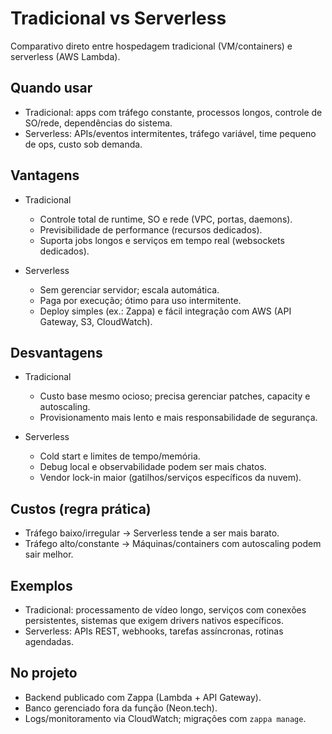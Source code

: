 # Tradicional vs Serverless

Comparativo direto entre hospedagem tradicional (VM/containers) e serverless (AWS Lambda).

## Quando usar

- Tradicional: apps com tráfego constante, processos longos, controle de SO/rede, dependências do sistema.
- Serverless: APIs/eventos intermitentes, tráfego variável, time pequeno de ops, custo sob demanda.

## Vantagens

- Tradicional

  - Controle total de runtime, SO e rede (VPC, portas, daemons).
  - Previsibilidade de performance (recursos dedicados).
  - Suporta jobs longos e serviços em tempo real (websockets dedicados).

- Serverless
  - Sem gerenciar servidor; escala automática.
  - Paga por execução; ótimo para uso intermitente.
  - Deploy simples (ex.: Zappa) e fácil integração com AWS (API Gateway, S3, CloudWatch).

## Desvantagens

- Tradicional

  - Custo base mesmo ocioso; precisa gerenciar patches, capacity e autoscaling.
  - Provisionamento mais lento e mais responsabilidade de segurança.

- Serverless
  - Cold start e limites de tempo/memória.
  - Debug local e observabilidade podem ser mais chatos.
  - Vendor lock-in maior (gatilhos/serviços específicos da nuvem).

## Custos (regra prática)

- Tráfego baixo/irregular → Serverless tende a ser mais barato.
- Tráfego alto/constante → Máquinas/containers com autoscaling podem sair melhor.

## Exemplos

- Tradicional: processamento de vídeo longo, serviços com conexões persistentes, sistemas que exigem drivers nativos específicos.
- Serverless: APIs REST, webhooks, tarefas assíncronas, rotinas agendadas.

## No projeto

- Backend publicado com Zappa (Lambda + API Gateway).
- Banco gerenciado fora da função (Neon.tech).
- Logs/monitoramento via CloudWatch; migrações com `zappa manage`.
